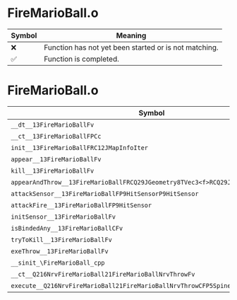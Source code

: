 # FireMarioBall.o
| Symbol | Meaning 
| ------------- | ------------- 
| :x: | Function has not yet been started or is not matching. 
| :white_check_mark: | Function is completed. 


# FireMarioBall.o
| Symbol | Decompiled? |
| ------------- | ------------- |
| `__dt__13FireMarioBallFv` | :x: |
| `__ct__13FireMarioBallFPCc` | :x: |
| `init__13FireMarioBallFRC12JMapInfoIter` | :x: |
| `appear__13FireMarioBallFv` | :x: |
| `kill__13FireMarioBallFv` | :x: |
| `appearAndThrow__13FireMarioBallFRCQ29JGeometry8TVec3<f>RCQ29JGeometry8TVec3<f>` | :x: |
| `attackSensor__13FireMarioBallFP9HitSensorP9HitSensor` | :x: |
| `attackFire__13FireMarioBallFP9HitSensor` | :x: |
| `initSensor__13FireMarioBallFv` | :x: |
| `isBindedAny__13FireMarioBallCFv` | :x: |
| `tryToKill__13FireMarioBallFv` | :x: |
| `exeThrow__13FireMarioBallFv` | :x: |
| `__sinit_\FireMarioBall_cpp` | :x: |
| `__ct__Q216NrvFireMarioBall21FireMarioBallNrvThrowFv` | :x: |
| `execute__Q216NrvFireMarioBall21FireMarioBallNrvThrowCFP5Spine` | :x: |
